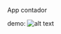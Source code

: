 App contador

demo:
![alt text](https://github.com/GuilhermeTerriaga/IOD-appContador/blob/master/demo.gif?raw=true)





